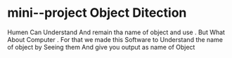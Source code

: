# mini--project Object Ditection 

Humen Can Understand And remain tha name of object and use .
 But What About Computer .
 For that we made this Software to Understand the name of object by Seeing them
 And give you output as name of Object 
